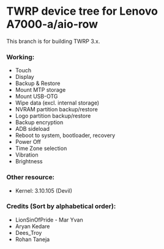 TWRP device tree for Lenovo A7000-a/aio-row
==============

This branch is for building TWRP 3.x.

### Working:
  - Touch
  - Display
  - Backup & Restore
  - Mount MTP storage
  - Mount USB-OTG
  - Wipe data (excl. internal storage)
  - NVRAM partition backup/restore
  - Logo partition backup/restore
  - Backup encryption
  - ADB sideload
  - Reboot to system, bootloader, recovery
  - Power Off
  - Time Zone selection
  - Vibration
  - Brightness

### Other resource:
  - Kernel: 3.10.105 (Devil)

### Credits (Sort by alphabetical order):
  - LionSinOfPride - Mar Yvan
  - Aryan Kedare
  - Dees_Troy
  - Rohan Taneja
